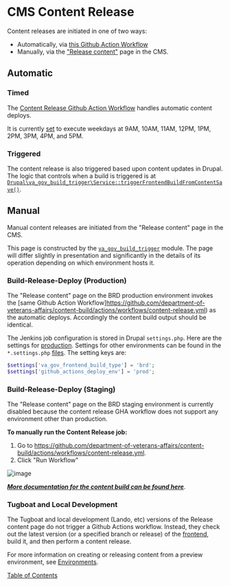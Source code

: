 # CMS Content Release

Content releases are initiated in one of two ways:
- Automatically, via [this Github Action Workflow](https://github.com/department-of-veterans-affairs/content-build/actions/workflows/content-release.yml)
- Manually, via the ["Release content"](https://prod.cms.va.gov/admin/content/deploy) page in the CMS.

## Automatic

### Timed

The [Content Release Github Action Workflow](https://github.com/department-of-veterans-affairs/content-build/blob/master/.github/workflows/content-release.yml) handles automatic content deploys.

It is currently [set](https://github.com/department-of-veterans-affairs/content-build/blob/master/.github/workflows/content-release.yml#L16) to execute weekdays at 9AM, 10AM, 11AM, 12PM, 1PM, 2PM, 3PM, 4PM, and 5PM.

### Triggered

The content release is also triggered based upon content updates in Drupal.  The logic that controls when a build is triggered is at [`Drupal\va_gov_build_trigger\Service::triggerFrontendBuildFromContentSave()`](https://github.com/department-of-veterans-affairs/va.gov-cms/blob/98f4666d7b6aabf984f679fdaec4088c35e08488/docroot/modules/custom/va_gov_build_trigger/src/Service/BuildFrontend.php#L162).

## Manual

Manual content releases are initiated from the "Release content" page in the CMS.

This page is constructed by the [`va_gov_build_trigger`](https://github.com/department-of-veterans-affairs/va.gov-cms/tree/main/docroot/modules/custom/va_gov_build_trigger) module. The page will differ slightly in presentation and significantly in the details of its operation depending on which environment hosts it.

### Build-Release-Deploy (Production)

The "Release content" page on the BRD production environment invokes the [same Github Action Workflow]https://github.com/department-of-veterans-affairs/content-build/actions/workflows/content-release.yml) as the automatic deploys. Accordingly the content build output should be identical.

The Jenkins job configuration is stored in Drupal `settings.php`. Here are the settings for [production](https://github.com/department-of-veterans-affairs/va.gov-cms/blob/main/docroot/sites/default/settings/settings.prod.php#L46). Settings for other environments can be found in the `*.settings.php` [files](https://github.com/department-of-veterans-affairs/va.gov-cms/blob/master/docroot/sites/default/settings). The setting keys are:
```php
$settings['va_gov_frontend_build_type'] = 'brd';
$settings['github_actions_deploy_env'] = 'prod';
```

### Build-Release-Deploy (Staging)

The "Release content" page on the BRD staging environment is currently disabled because the content release GHA workflow does not support any environment other than production.


**To manually run the Content Release job:**
1. Go to https://github.com/department-of-veterans-affairs/content-build/actions/workflows/content-release.yml.
2. Click "Run Workflow"

![image](https://user-images.githubusercontent.com/121603/141811069-c7bf44ab-d8d9-4da3-96d0-860f234eaa5b.png)

[_**More documentation for the content build can be found here**_](https://github.com/department-of-veterans-affairs/va.gov-team/tree/master/platform/cms/accelerated_publishing/content-build).


### Tugboat and Local Development

The Tugboat and local development (Lando, etc) versions of the Release content page do not trigger a Github Actions workflow.  Instead, they check out the latest version (or a specified branch or release) of the [frontend](https://github.com/department-of-veterans-affairs/content-build/), build it, and then perform a content release.

For more information on creating or releasing content from a preview environment, see [Environments](./environments.md).

[Table of Contents](../README.md)
